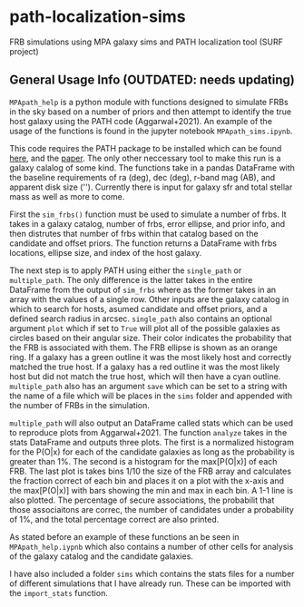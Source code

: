 # path-localization-sims
FRB simulations using MPA galaxy sims and PATH localization tool (SURF project)

## General Usage Info (OUTDATED: needs updating)
`MPApath_help` is a python module with functions designed to simulate FRBs in the sky based on a number of priors and then attempt to identify the true host galaxy using the PATH code (Aggarwal+2021). An example of the usage of the functions is found in the jupyter notebook `MPApath_sims.ipynb`. 

This code requires the PATH package to be installed which can be found [here](https://github.com/FRBs/astropath), and the [paper](https://arxiv.org/abs/2102.10627). The only other neccessary tool to make this run is a galaxy calalog of some kind. The functions take in a pandas DataFrame with the baseline requirements of ra (deg), dec (deg), r-band mag (AB), and apparent disk size (''). Currently there is input for galaxy sfr and total stellar mass as well as more to come. 

First the `sim_frbs()` function must be used to simulate a number of frbs. It takes in a galaxy catalog, number of frbs, error ellipse, and prior info, and then distrutes that number of frbs within that catalog based on the candidate and offset priors. The function returns a DataFrame with frbs locations, ellipse size, and index of the host galaxy. 

The next step is to apply PATH using either the `single_path` or `multiple_path`. The only difference is the latter takes in the entire DataFrame from the output of `sim_frbs` where as the former takes in an array with the values of a single row. Other inputs are the galaxy catalog in which to search for hosts, asumed candidate and offset priors, and a defined search radius in arcsec. `single_path` also contains an optional argument `plot` which if set to `True` will plot all of the possible galaxies as circles based on their angular size. Their color indicates the probability that the FRB is associated with them. The FRB ellipse is shown as an orange ring. If a galaxy has a green outline it was the most likely host and correctly matched the true host. If a galaxy has a red outline it was the most likely host but did not match the true host, which will then have a cyan outline. `multiple_path` also has an argument `save` which can be set to a string with the name of a file which will be places in the `sims` folder and appended with the number of FRBs in the simulation. 

`multiple_path` will also output an DataFrame called stats which can be used to reproduce plots from Aggarwal+2021. The function `analyze` takes in the stats DataFrame and outputs three plots. The first is a normalized histogram for the P(O|x) for each of the candidate galaxies as long as the probability is greater than 1%. The second is a histogram for the max[P(O|x)] of each FRB. The last plot is takes bins 1/10 the size of the FRB array and calculates the fraction correct of each bin and places it on a plot with the x-axis and the max[P(O|x)] with bars showing the min and max in each bin. A 1-1 line is also plotted. The percentage of secure associations, the probabilit that those associaitons are correc, the number of candidates under a probability of 1%, and the total percentage correct are also printed. 

As stated before an example of these functions an be seen in `MPApath_help.iypnb` which also contains a number of other cells for analysis of the galaxy catalog and the candidate galaxies. 

I have also included a folder `sims` which contains the stats files for a number of different simulations that I have already run. These can be imported with the `import_stats` function. 
